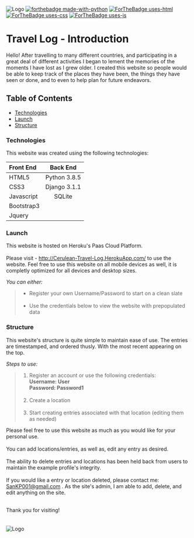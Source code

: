 ![Logo](https://i.ibb.co/y4wbWLd/Screen-Shot-2020-09-08-at-3-47-29-PM.png)
[![forthebadge made-with-python](http://ForTheBadge.com/images/badges/made-with-python.svg)](https://www.python.org/)
[![ForTheBadge uses-html](http://ForTheBadge.com/images/badges/uses-html.svg)](http://ForTheBadge.com)
[![ForTheBadge uses-css](http://ForTheBadge.com/images/badges/uses-css.svg)](http://ForTheBadge.com)
[![ForTheBadge uses-js](http://ForTheBadge.com/images/badges/uses-js.svg)](http://ForTheBadge.com)



# Travel Log - Introduction
Hello! After travelling to many different countries, and participating in a great deal of different activities I began to lement the memories of the moments I have lost as I grew older. I created this website so people would be able to keep track of the places they have been, the things they have seen or done, and to even to help plan for future endeavors.


## Table of Contents
  * <a href= https://github.com/Nicolasdha/Cerulean-Travel-Log#Technologies>Technologies</a>
  * <a href= https://github.com/Nicolasdha/Cerulean-Travel-Log#Launch>Launch</a>
  * <a href= https://github.com/Nicolasdha/Cerulean-Travel-Log#Structure> Structure</a>

  
### Technologies
This website was created using the following technologies:

|   Front End   |    Back End     |
| :----------- | :------------: |
|    HTML5     |    Python 3.8.5|
|    CSS3      |   Django 3.1.1 |
|   Javascript |    SQLite      |
| Bootstrap3   |                |
|Jquery        |                |


### Launch

This website is hosted on Heroku's Paas Cloud Platform. <br><br>
Please visit - <a href="http://cerulean-travel-log.herokuapp.com/" target="_blank"> http://Cerulean-Travel-Log.HerokuApp.com/ </a>
to use the website. Feel free to use this website on all mobile devices as well, it is completly optimized for all devices and desktop sizes.

*You can either:*
> * Register your own Username/Password to start on a clean slate<br><br>
> * Use the credentials below to view the website with prepopulated data

### Structure

This website's structure is quite simple to maintain ease of use. The entries are timestamped, and ordered thusly. With the most recent appearing on the top.

*Steps to use:*

> 1) Register an account or use the following credentials:<br>
  **Username: User<br> 
  Password: Password1 <br><br>**
> 2) Create a location<br><br>
> 3) Start creating entries associated with that location (editing them as needed)

Please feel free to use this website as much as you would like for your personal use.<br><br> You can add locations/entries, as well as, edit any entry as desired.<br><br>
The ability to delete entries and locations has been held back from users to maintain the example profile's integrity. <br> <br>
If you would like a entry or location deleted, please contact me:<a href="mailto:sankp001@gmail.com"> SanKP001@gmail.com </a>. As the site's admin, I am able to add, delete, and edit anything on the site.<br><br>

Thank you for visiting! <br><br><br>
![Logo](https://i.ibb.co/nr2trL4/Screen-Shot-2020-09-08-at-4-20-44-PM.png)
